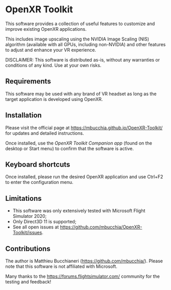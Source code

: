 # OpenXR Toolkit

This software provides a collection of useful features to customize and improve existing OpenXR applications.

This includes image upscaling using the NVIDIA Image Scaling (NIS) algorithm (available with all GPUs, including non-NVIDIA) and other features to adjust and enhance your VR experience.

DISCLAIMER: This software is distributed as-is, without any warranties or conditions of any kind. Use at your own risks.

## Requirements
This software may be used with any brand of VR headset as long as the target application is developed using OpenXR.

## Installation

Please visit the official page at https://mbucchia.github.io/OpenXR-Toolkit/ for updates and detailed instructions.

Once installed, use the _OpenXR Toolkit Companion app_ (found on the desktop or Start menu) to confirm that the software is active.

## Keyboard shortcuts

Once installed, please run the desired OpenXR application and use Ctrl+F2 to enter the configuration menu.

## Limitations

+ This software was only extensively tested with Microsoft Flight Simulator 2020;
+ Only Direct3D 11 is supported;
+ See all open issues at https://github.com/mbucchia/OpenXR-Toolkit/issues.

## Contributions

The author is Matthieu Bucchianeri (https://github.com/mbucchia/). Please note that this software is not affiliated with Microsoft.

Many thanks to the https://forums.flightsimulator.com/ community for the testing and feedback!
